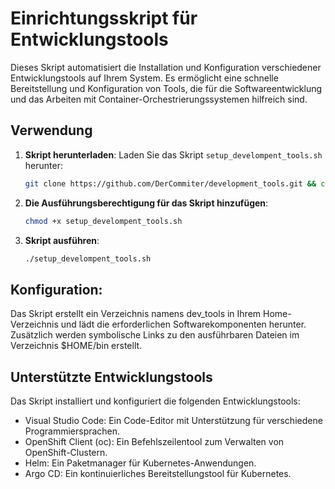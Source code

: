 # Einrichtungsskript für Entwicklungstools

Dieses Skript automatisiert die Installation und Konfiguration verschiedener Entwicklungstools auf Ihrem System. Es ermöglicht eine schnelle Bereitstellung und Konfiguration von Tools, die für die Softwareentwicklung und das Arbeiten mit Container-Orchestrierungssystemen hilfreich sind.

## Verwendung
1. **Skript herunterladen**: Laden Sie das Skript `setup_develompent_tools.sh` herunter:
   ```bash
   git clone https://github.com/DerCommiter/development_tools.git && cd development_tools
   
2. **Die Ausführungsberechtigung für das Skript hinzufügen**:
   ```bash
   chmod +x setup_develompent_tools.sh
   
3. **Skript ausführen**:
   ```bash   
   ./setup_develompent_tools.sh

## Konfiguration:

Das Skript erstellt ein Verzeichnis namens dev_tools in Ihrem Home-Verzeichnis und lädt die erforderlichen Softwarekomponenten herunter. Zusätzlich werden symbolische Links zu den ausführbaren Dateien im Verzeichnis $HOME/bin erstellt.

## Unterstützte Entwicklungstools

Das Skript installiert und konfiguriert die folgenden Entwicklungstools:

- Visual Studio Code: Ein Code-Editor mit Unterstützung für verschiedene Programmiersprachen.
- OpenShift Client (oc): Ein Befehlszeilentool zum Verwalten von OpenShift-Clustern.
- Helm: Ein Paketmanager für Kubernetes-Anwendungen.
- Argo CD: Ein kontinuierliches Bereitstellungstool für Kubernetes.